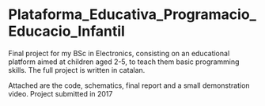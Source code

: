 # Plataforma_Educativa_Programacio_Educacio_Infantil
Final project for my BSc in Electronics, consisting on an educational platform aimed at children aged 2-5, to teach them basic programming skills. The full project is written in catalan. 

Attached are the code, schematics, final report and a small demonstration video. 
Project submitted in 2017
